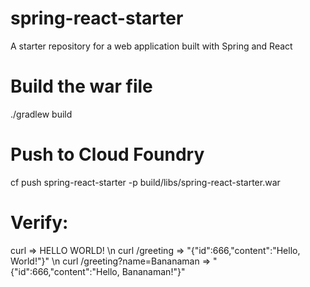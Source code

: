 # spring-react-starter
A starter repository for a web application built with Spring and React

# Build the war file
./gradlew build

# Push to Cloud Foundry
cf push spring-react-starter -p build/libs/spring-react-starter.war

# Verify:
curl <URL> => <html><body>HELLO WORLD!</body></html> \n
curl <URL>/greeting => "{"id":666,"content":"Hello, World!"}" \n
curl <URL>/greeting?name=Bananaman => "{"id":666,"content":"Hello, Bananaman!"}"
